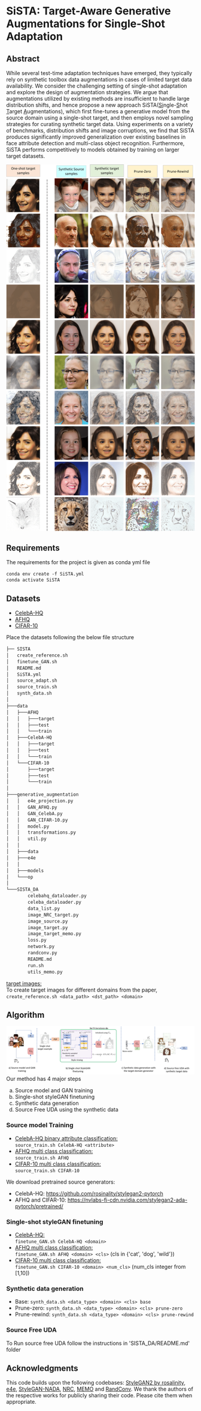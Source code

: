 # SiSTA: Target-Aware Generative Augmentations for Single-Shot Adaptation


## Abstract

While several test-time adaptation techniques have emerged, they typically rely on synthetic toolbox data augmentations in cases of limited target data availability. We consider the challenging setting of single-shot adaptation and explore the design of augmentation strategies. We argue that augmentations utilized by existing methods are insufficient to handle large distribution shifts, and hence propose a new approach SiSTA(<ins>Si</ins>ngle-<ins>S</ins>hot <ins>T</ins>arget <ins>A</ins>ugmentations), which first fine-tunes a generative model from the source domain using a single-shot target, and then employs novel sampling strategies for curating synthetic target data. Using experiments on a variety of benchmarks, distribution shifts and image corruptions, we find that SiSTA produces significantly improved generalization over existing baselines in face attribute detection and multi-class object recognition. Furthermore, SiSTA performs competitively to models obtained by training on larger target datasets.


![alt text](/figs/teaser.png)

## Requirements
The requirements for the project is given as conda yml file
```
conda env create -f SiSTA.yml
conda activate SiSTA
```

## Datasets
- [CelebA-HQ](http://mmlab.ie.cuhk.edu.hk/projects/CelebA/CelebAMask_HQ.html) 
- [AFHQ](https://github.com/clovaai/stargan-v2) 
- [CIFAR-10](https://www.cs.toronto.edu/~kriz/cifar.html) 


Place the datasets following the below file structure
```bash
├── SISTA
│   create_reference.sh
│   finetune_GAN.sh
│   README.md
│   SiSTA.yml
│   source_adapt.sh
│   source_train.sh
│   synth_data.sh
│   
├───data
│   ├───AFHQ
│   │   ├───target
│   │   ├───test
│   │   └───train
│   ├───CelebA-HQ
│   │   ├───target
│   │   ├───test
│   │   └───train
│   └───CIFAR-10
│       ├───target
│       ├───test
│       └───train
│       
├───generative_augmentation
│   │   e4e_projection.py
│   │   GAN_AFHQ.py
│   │   GAN_CelebA.py
│   │   GAN_CIFAR-10.py
│   │   model.py
│   │   transformations.py
│   │   util.py
│   │
│   ├───data
│   ├───e4e
│   │
│   ├───models
│   └───op
│
└───SISTA_DA
        celebahq_dataloader.py
        celeba_dataloader.py
        data_list.py
        image_NRC_target.py
        image_source.py
        image_target.py
        image_target_memo.py
        loss.py
        network.py
        randconv.py
        README.md
        run.sh
        utils_memo.py
```

<ins>target images:</ins></br>
To create target images for different domains from the paper,
    `create_reference.sh <data_path> <dst_path> <domain>` 

## Algorithm
 
![alt text](figs/pipeline.png)
Our method has 4 major steps

<ol type="a">
  <li>Source model and GAN training</li>
  <li>Single-shot styleGAN finetuning</li>
  <li>Synthetic data generation</li>
  <li>Source Free UDA using the synthetic data</li>
</ol>

### Source model Training
- <ins>CelebA-HQ binary attribute classification:</ins> <br /> `source_train.sh CelebA-HQ <attribute>`
- <ins>AFHQ multi class classification:</ins> <br /> `source_train.sh AFHQ`
- <ins>CIFAR-10 multi class classification:</ins> <br /> `source_train.sh CIFAR-10`


We download pretrained source generators:
- CelebA-HQ: https://github.com/rosinality/stylegan2-pytorch
- AFHQ and CIFAR-10: https://nvlabs-fi-cdn.nvidia.com/stylegan2-ada-pytorch/pretrained/

### Single-shot styleGAN finetuning

- <ins>CelebA-HQ:</ins> <br /> `finetune_GAN.sh CelebA-HQ <domain>`
- <ins>AFHQ multi class classification:</ins> <br /> `finetune_GAN.sh AFHQ <domain> <cls>` (cls in {'cat', 'dog', 'wild'})
- <ins>CIFAR-10 multi class classification:</ins> <br /> `finetune_GAN.sh CIFAR-10 <domain> <num_cls>` (num_cls integer from [1,10])

### Synthetic data generation
- Base: `synth_data.sh <data_type> <domain> <cls> base`
- Prune-zero: `synth_data.sh <data_type> <domain> <cls> prune-zero`
- Prune-rewind: `synth_data.sh <data_type> <domain> <cls> prune-rewind`

### Source Free UDA
To Run source free UDA follow the instructions in 'SISTA_DA/README.md' folder


## Acknowledgments
This code builds upon the following codebases: [StyleGAN2 by rosalinity](https://github.com/rosinality/stylegan2-pytorch), [e4e](https://github.com/omertov/encoder4editing), [StyleGAN-NADA](https://github.com/rinongal/StyleGAN-nada), [NRC](https://github.com/Albert0147/NRC_SFDA), [MEMO](https://github.com/zhangmarvin/memo/) and [RandConv](https://github.com/wildphoton/RandConv). 
We thank the authors of the respective works for publicly sharing their code. Please cite them when appropriate.
